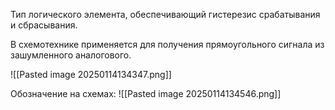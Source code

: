Тип логического элемента, обеспечивающий гистерезис срабатывания и сбрасывания.

В схемотехнике применяется для получения прямоугольного сигнала из зашумленного аналогового.

![[Pasted image 20250114134347.png]]

Обозначение на схемах:
![[Pasted image 20250114134546.png]]



